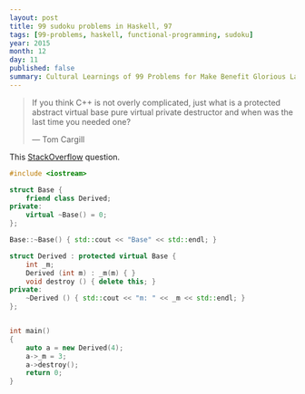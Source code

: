 ```yaml
---
layout: post
title: 99 sudoku problems in Haskell, 97
tags: [99-problems, haskell, functional-programming, sudoku]
year: 2015
month: 12
day: 11
published: false
summary: Cultural Learnings of 99 Problems for Make Benefit Glorious Language of Haskell
---
```


> If you think C++ is not overly complicated, just what is a protected abstract virtual base pure virtual private destructor and when was the last time you needed one?
>
>    — Tom Cargill

This
[StackOverflow](http://stackoverflow.com/questions/3618760/c-protected-abstract-virtual-base-pure-virtual-private-destructor)
question.

```cpp
#include <iostream>

struct Base {
    friend class Derived;
private:
    virtual ~Base() = 0;
};

Base::~Base() { std::cout << "Base" << std::endl; }

struct Derived : protected virtual Base {
    int _m;
    Derived (int m) : _m(m) { }
    void destroy () { delete this; }
private:
    ~Derived () { std::cout << "m: " << _m << std::endl; }
};


int main()
{
    auto a = new Derived(4);
    a->_m = 3;
    a->destroy();
    return 0;
}
```


